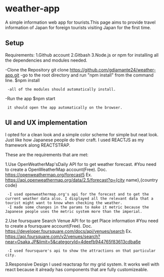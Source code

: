 # weather-app
A simple information web app for tourists.This page aims to provide travel information of Japan for foreign tourists visiting Japan for the first time.

Setup
------------
Requirements:
1.Github account
2.Gitbash
3.Node.js or npm for installing all the dependencies and modules needed.

-Clone the Repository
     git clone https://github.com/gdiamante24/weather-app.git
-go to the root directory and run "npm install" from the command line. 
     $npm install

     -all of the modules should automatically install.

-Run the app
     $npm start

     it should open the app automatically on the browser.


UI and UX implementation
------------
I opted for a clean look and a simple color scheme for simple but neat look. Just like how Japanese people do their craft. I used REACTJS as my framework along REACTSTRAP.

These are the requirements that are met:

1.Use OpenWeatherMap'sDaily API for to get weather forecast.
    #You need to create a OpenWeatherMap account(Free).
    Doc.
     https://openweathermap.org/forecast5
    Ex.
     https://api.openweathermap.org/data/2.5/forecast?q={city name},{country code}

     -I used openweathermap.org's api for the forecast and to get the current weather data also. I displayed all the relevant data that a tourist might want to know when checking the weather. 
     -I made some changes in the params to make it metric because the Japanese people uses the metric system more than the imperial. 
     
2.Use foursquare Search Venue API for to get Place information
    #You need to create  a foursquare account(Free).
    Doc.
     https://developer.foursquare.com/docs/api/venues/search
    Ex.
     https://api.foursquare.com/v2/venues/search?near=Osaka,JP&limit=5&categoryId=4deefb944765f83613cdba6e

     -I used foursquare's api to show the attractions on that particular city.

3.Responsive Design
     I used reactsrap for my grid system. It works well with react because it already has components that are fully customizeable.


